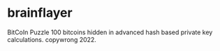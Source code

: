 # brainflayer
BitCoIn Puzzle 100 bitcoins hidden in advanced hash based private key calculations.  copywrong 2022.
